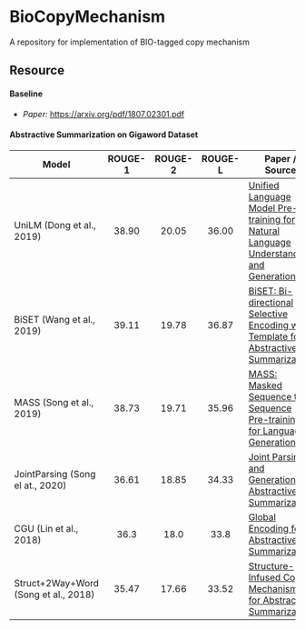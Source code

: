 # BioCopyMechanism

A repository for implementation of BIO-tagged copy mechanism

## Resource
#### Baseline
- *Paper:* https://arxiv.org/pdf/1807.02301.pdf
#### Abstractive Summarization on Gigaword Dataset

| Model | ROUGE-1 | ROUGE-2 | ROUGE-L | Paper / Source | Code |
| --------------- | :-----: | :-----: | :-----: | -------------- | ---- |
| UniLM (Dong et al., 2019) | 38.90 | 20.05 | 36.00 | [Unified Language Model Pre-training for Natural Language Understanding and Generation](https://arxiv.org/pdf/1905.03197.pdf) | [Official](https://github.com/microsoft/unilm) |
| BiSET (Wang et al., 2019) | 39.11 | 19.78 | 36.87 | [BiSET: Bi-directional Selective Encoding with Template for Abstractive Summarization](https://www.aclweb.org/anthology/P19-1207) | [Official](https://github.com/InitialBug/BiSET) |
| MASS (Song et al., 2019) | 38.73 | 19.71 | 35.96 | [MASS: Masked Sequence to Sequence Pre-training for Language Generation](https://arxiv.org/pdf/1905.02450v5.pdf) | [Official](https://github.com/microsoft/MASS) |
| JointParsing (Song el at., 2020) | 36.61 | 18.85 | 34.33 | [Joint Parsing and Generation for Abstractive Summarization](https://arxiv.org/pdf/1911.10389.pdf) | [Official](https://github.com/KaiQiangSong/joint_parse_summ) |
| CGU (Lin et al., 2018) | 36.3 | 18.0 | 33.8 | [Global Encoding for Abstractive Summarization](http://aclweb.org/anthology/P18-2027) | [Official](https://www.github.com/lancopku/Global-Encoding) |
| Struct+2Way+Word (Song et al., 2018) | 35.47 | 17.66 | 33.52 | [Structure-Infused Copy Mechanisms for Abstractive Summarization](http://aclweb.org/anthology/C18-1146) | [Official](https://github.com/KaiQiangSong/struct_infused_summ)|
